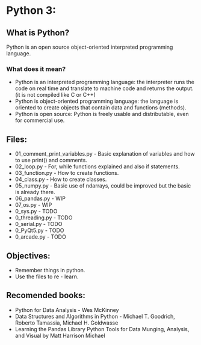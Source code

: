 # Python 3:

## What is Python?
Python is an open source object-oriented interpreted programming language.
### What does it mean?
- Python is an interpreted programming language: the interpreter runs the code on real time and translate to machine code and returns the output. (it is not compiled like C or C++)
- Python is object-oriented programming language: the language is oriented to create objects that contain data and functions (methods).
- Python is open source: Python is freely usable and distributable, even for commercial use.

## Files:
- 01_comment_print_variables.py - Basic explanation of variables and how to use print() and comments.
- 02_loop.py - For, while functions explained and also if statements.
- 03_function.py - How to create functions.
- 04_class.py - How to create classes.
- 05_numpy.py - Basic use of ndarrays, could be improved but the basic is already there.
- 06_pandas.py - WIP
- 07_os.py - WIP
- 0_sys.py - TODO
- 0_threading.py - TODO
- 0_serial.py - TODO
- 0_PyQt5.py - TODO
- 0_arcade.py - TODO

## Objectives:
- Remember things in python.
- Use the files to re - learn.

## Recomended books:
- Python for Data Analysis - Wes McKinney
- Data Structures and Algorithms in Python - Michael T. Goodrich, Roberto Tamassia, Michael H. Goldwasse
- Learning the Pandas Library Python Tools for Data Munging, Analysis, and Visual by Matt Harrison Michael 
